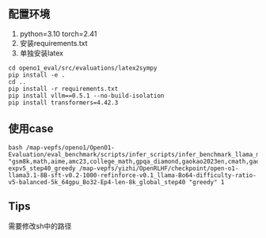 ## 配置环境
1. python=3.10 torch=2.41
2. 安装requirements.txt
3. 单独安装latex
```
cd openo1_eval/src/evaluations/latex2sympy
pip install -e .
cd ..
pip install -r requirements.txt 
pip install vllm==0.5.1 --no-build-isolation
pip install transformers=4.42.3
```

## 使用case
```
bash /map-vepfs/openo1/OpenO1-Evaluation/eval_benchmark/scripts/infer_scripts/infer_benchmark_llama_multidataset.sh "gsm8k,math,aime,amc23,college_math,gpqa_diamond,gaokao2023en,cmath,gaokao_math_qa,gaokao_math_cloze,data_from_train_math,gaokao2024,olympiadbench,omni_math" expv5_step40_greedy /map-vepfs/yizhi/OpenRLHF/checkpoint/open-o1-llama3.1-8B-sft-v0.2-1000-refinforce-v0.1_llama-Bo64-difficulty-ratio-v5-balanced-5k_64gpu_Bo32-Ep4-len-8k_global_step40 "greedy" 1
```

## Tips
需要修改sh中的路径
